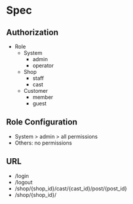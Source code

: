 Spec
==

## Authorization

- Role
  - System
    - admin
    - operator
  - Shop
    - staff
    - cast
  - Customer
    - member
    - guest

## Role Configuration

- System > admin > all permissions
- Others: no permissions

## URL

- /login
- /logout
- /shop/{shop_id}/cast/{cast_id}/post/{post_id}
- /shop/{shop_id}/